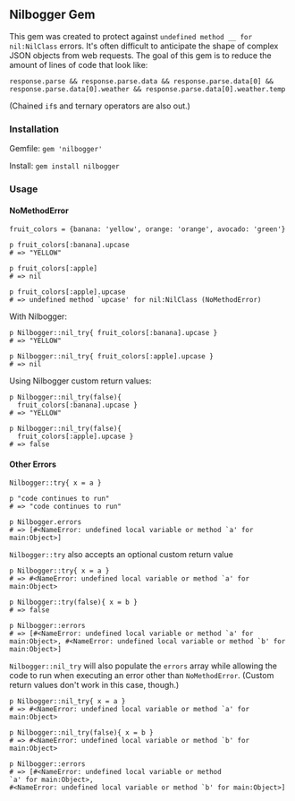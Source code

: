 ## Nilbogger Gem

This gem was created to protect against `undefined method __ for nil:NilClass` errors. It's often difficult to anticipate the shape of complex JSON objects from web requests. The goal of this gem is to reduce the amount of lines of code that look like:

```
response.parse && response.parse.data && response.parse.data[0] && response.parse.data[0].weather && response.parse.data[0].weather.temp
```

(Chained `if`s and ternary operators are also out.)

### Installation

Gemfile: `gem 'nilbogger'`

Install: `gem install nilbogger`

### Usage

#### NoMethodError

```
fruit_colors = {banana: 'yellow', orange: 'orange', avocado: 'green'}

p fruit_colors[:banana].upcase
# => "YELLOW"

p fruit_colors[:apple]
# => nil

p fruit_colors[:apple].upcase
# => undefined method `upcase' for nil:NilClass (NoMethodError)
```

With Nilbogger:
```
p Nilbogger::nil_try{ fruit_colors[:banana].upcase }
# => "YELLOW"

p Nilbogger::nil_try{ fruit_colors[:apple].upcase }
# => nil
```

Using Nilbogger custom return values:

```
p Nilbogger::nil_try(false){ 
  fruit_colors[:banana].upcase }
# => "YELLOW"

p Nilbogger::nil_try(false){ 
  fruit_colors[:apple].upcase }
# => false
```

#### Other Errors

```
Nilbogger::try{ x = a }

p "code continues to run"
# => "code continues to run"

p Nilbogger.errors
# => [#<NameError: undefined local variable or method `a' for main:Object>]
```

`Nilbogger::try` also accepts an optional custom return value

```
p Nilbogger::try{ x = a }
# => #<NameError: undefined local variable or method `a' for main:Object>

p Nilbogger::try(false){ x = b }
# => false

p Nilbogger::errors
# => [#<NameError: undefined local variable or method `a' for main:Object>, #<NameError: undefined local variable or method `b' for main:Object>]
```

`Nilbogger::nil_try` will also populate the `errors` array while allowing the code to run when executing an error other than `NoMethodError`. (Custom return values don't work in this case, though.)

```
p Nilbogger::nil_try{ x = a }
# => #<NameError: undefined local variable or method `a' for main:Object>

p Nilbogger::nil_try(false){ x = b }
# => #<NameError: undefined local variable or method `b' for main:Object>

p Nilbogger::errors
# => [#<NameError: undefined local variable or method 
`a' for main:Object>,
#<NameError: undefined local variable or method `b' for main:Object>]
```